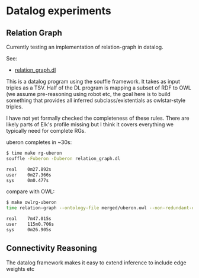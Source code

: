 # Datalog experiments

## Relation Graph

Currently testing an implementation of relation-graph in datalog.

See:

 * [relation_graph.dl](relation_graph.dl)

This is a datalog program using the souffle framework. It takes as
input triples as a TSV. Half of the DL program is mapping a subset of
RDF to OWL (we assume pre-reasoning using robot etc, the goal here is
to build something that provides all inferred subclass/existentials as
owlstar-style triples.

I have not yet formally checked the completeness of these rules. There
are likely parts of Elk's profile missing but I think it covers
everything we typically need for complete RGs.

uberon completes in ~30s:

```bash
$ time make rg-uberon
souffle -Fuberon -Duberon relation_graph.dl

real    0m27.892s
user    0m27.366s
sys     0m0.477s
```

compare with OWL:

```bash
$ make owlrg-uberon
time relation-graph --ontology-file merged/uberon.owl --non-redundant-output-file uberon/owlrg-nr.ttl --redundant-output-file uberon/owlrg-r.ttl > owlrg-uberon

real    7m47.015s
user    115m0.706s
sys     0m26.905s
```

## Connectivity Reasoning

The datalog framework makes it easy to extend inference to include edge weights etc
